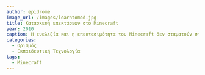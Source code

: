 ```yaml
---
author: epidrome
image_url: /images/learntomod.jpg
title: Κατασκευή επεκτάσεων στο Minecraft 
year: 2010
caption: Η ευελιξία και η επεκτασιμότητα του Minecraft δεν σταματούν στη δυνατότητα κατασκευής του σκηνικού της δράσης, αλλά επεκτείνονται στη δυνατότητα προγραμματισμού της συμπεριφοράς και στη δημιουργίας νεών αντικειμένων.
categories:
  - Ορισμός
  - Εκπαιδευτική Τεχνολογία
tags:
  - Minecraft
---
```

